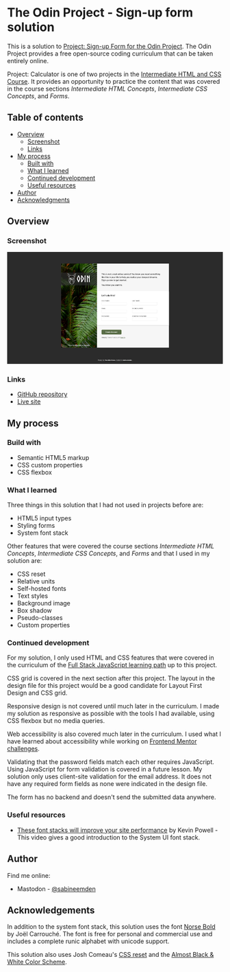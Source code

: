 # The Odin Project - Sign-up form solution

This is a solution to [Project: Sign-up Form for the Odin Project](https://www.theodinproject.com/lessons/node-path-intermediate-html-and-css-sign-up-form). The Odin Project provides a free open-source coding curriculum that can be taken entirely online.

Project: Calculator is one of two projects in the [Intermediate HTML and CSS Course](https://www.theodinproject.com/paths/full-stack-javascript/courses/intermediate-html-and-css). It provides an opportunity to practice the content that was covered in the course sections _Intermediate HTML Concepts_, _Intermediate CSS Concepts_, and _Forms_.

## Table of contents

- [Overview](#overview)
  - [Screenshot](#screenshot)
  - [Links](#links)
- [My process](#my-process)
  - [Built with](#built-with)
  - [What I learned](#what-i-learned)
  - [Continued development](#continued-development)
  - [Useful resources](#useful-resources)
- [Author](#author)
- [Acknowledgments](#acknowledgments)

## Overview

### Screenshot

![screenshot for Project: Sign-up Form](./screenshot.png)

### Links

- [GitHub repository](https://github.com/SabineEmden/odin-sign-up-form)
- [Live site](https://sabineemden.github.io/odin-sign-up-form/)

## My process

### Build with

- Semantic HTML5 markup
- CSS custom properties
- CSS flexbox

### What I learned

Three things in this solution that I had not used in projects before are:

- HTML5 input types
- Styling forms
- System font stack

Other features that were covered the course sections _Intermediate HTML Concepts_, _Intermediate CSS Concepts_, and _Forms_ and that I used in my solution are:

- CSS reset
- Relative units
- Self-hosted fonts
- Text styles
- Background image
- Box shadow
- Pseudo-classes
- Custom properties

### Continued development

For my solution, I only used HTML and CSS features that were covered in the curriculum of the [Full Stack JavaScript learning path](https://www.theodinproject.com/paths/full-stack-javascript) up to this project.

CSS grid is covered in the next section after this project. The layout in the design file for this project would be a good candidate for Layout First Design and CSS grid.

Responsive design is not covered until much later in the curriculum. I made my solution as responsive as possible with the tools I had available, using CSS flexbox but no media queries.

Web accessibility is also covered much later in the curriculum. I used what I have learned about accessibility while working on [Frontend Mentor challenges](https://www.frontendmentor.io/).

Validating that the password fields match each other requires JavaScript. Using JavaScript for form validation is covered in a future lesson. My solution only uses client-site validation for the email address. It does not have any required form fields as none were indicated in the design file.

The form has no backend and doesn't send the submitted data anywhere.

### Useful resources

- [These font stacks will improve your site performance](https://www.youtube.com/watch?v=VOd6jfAImV4) by Kevin Powell - This video gives a good introduction to the System UI font stack.

## Author

Find me online:

- Mastodon - [@sabineemden](https://mastodon.online/@sabineemden)

## Acknowledgements

In addition to the system font stack, this solution uses the font [Norse Bold](https://www.joelcarrouche.com/fonts/norse) by Joël Carrouché. The font is free for personal and commercial use and includes a complete runic alphabet with unicode support.

This solution also uses Josh Comeau's [CSS reset](https://www.joshwcomeau.com/css/custom-css-reset/) and the [Almost Black & White Color Scheme](https://www.schemecolor.com/almost-black-white.php).

